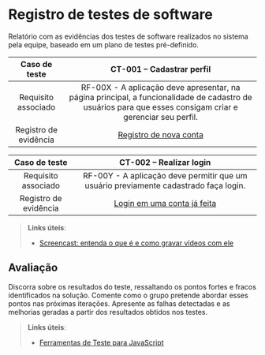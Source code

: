 # Registro de testes de software


Relatório com as evidências dos testes de software realizados no sistema pela equipe, baseado em um plano de testes pré-definido.



| **Caso de teste** 	| **CT-001 – Cadastrar perfil** 	|
|:---:	|:---:	|
| Requisito associado | RF-00X - A aplicação deve apresentar, na página principal, a funcionalidade de cadastro de usuários para que esses consigam criar e gerenciar seu perfil. |
| Registro de evidência | [Registro de nova conta](https://drive.google.com/file/d/1cgMc2zbuciXFWKF9h0xvq7LQZxwEvSWc/view?usp=drive_link) |

| **Caso de teste** 	| **CT-002 – Realizar login** 	|
|:---:	|:---:	|
| Requisito associado | RF-00Y - A aplicação deve permitir que um usuário previamente cadastrado faça login. |
| Registro de evidência | [Login em uma conta já feita](https://drive.google.com/file/d/1T5CSSDlhadeGYX7ueihbwj6ka7Ufxh1R/view?usp=drive_link) |


> **Links úteis**:
> - [Screencast: entenda o que é e como gravar vídeos com ele](https://rockcontent.com/br/blog/screencast/) 

## Avaliação

Discorra sobre os resultados do teste, ressaltando os pontos fortes e fracos identificados na solução. Comente como o grupo pretende abordar esses pontos nas próximas iterações. Apresente as falhas detectadas e as melhorias geradas a partir dos resultados obtidos nos testes.

> **Links úteis**:
> - [Ferramentas de Teste para JavaScript](https://geekflare.com/javascript-unit-testing/)
